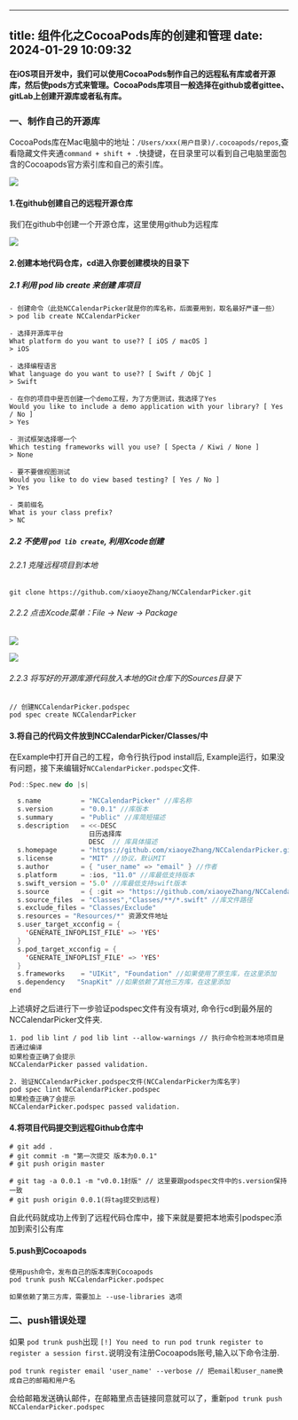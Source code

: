 -------------------------
title: 组件化之CocoaPods库的创建和管理
date: 2024-01-29 10:09:32
-------------------------

#### 在iOS项目开发中，我们可以使用CocoaPods制作自己的远程私有库或者开源库，然后使pods方式来管理。CocoaPods库项目一般选择在github或者gittee、gitLab上创建开源库或者私有库。

### 一、制作自己的开源库

CocoaPods库在Mac电脑中的地址：`/Users/xxx(用户目录)/.cocoapods/repos`,查看隐藏文件夹通`command + shift + .`快捷键，在目录里可以看到自己电脑里面包含的Cocoapods官方索引库和自己的索引库。

![](/images/CocoaPods/6dcf28c0-be53-11ee-b320-1374ce0190c8.jpeg)

#### 1.在github创建自己的远程开源仓库

我们在github中创建一个开源仓库，这里使用github为远程库

![](/images/CocoaPods/f789ff80-be63-11ee-b320-1374ce0190c8.jpeg)

#### 2.创建本地代码仓库，cd进入你要创建模块的目录下

##### 2.1 利用 pod lib create 来创建 库项目

```Shell
- 创建命令（此处NCCalendarPicker就是你的库名称，后面要用到，取名最好严谨一些）
> pod lib create NCCalendarPicker

- 选择开源库平台
What platform do you want to use?? [ iOS / macOS ]
> iOS

- 选择编程语言
What language do you want to use?? [ Swift / ObjC ]
> Swift

- 在你的项目中是否创建一个demo工程，为了方便测试，我选择了Yes
Would you like to include a demo application with your library? [ Yes / No ]
> Yes

- 测试框架选择哪一个
Which testing frameworks will you use? [ Specta / Kiwi / None ]
> None

- 要不要做视图测试
Would you like to do view based testing? [ Yes / No ]
> Yes

- 类前缀名
What is your class prefix?
> NC

```

##### 2.2 不使用 `pod lib create`, 利用Xcode创建

###### 2.2.1 克隆远程项目到本地

    git clone https://github.com/xiaoyeZhang/NCCalendarPicker.git

###### 2.2.2 点击Xcode菜单：File -> New -> Package

![](/images/CocoaPods/lC6Pbfle0nLuhLCp.png)

![](/images/CocoaPods/OziiKrMXxebbX4sr3On.png)

###### 2.2.3 将写好的开源库源代码放入本地的Git仓库下的Sources目录下

    // 创建NCCalendarPicker.podspec
    pod spec create NCCalendarPicker

#### 3.将自己的代码文件放到NCCalendarPicker/Classes/中

在Example中打开自己的工程，命令行执行pod install后, Example运行，如果没有问题，接下来编辑好`NCCalendarPicker.podspec`文件.

```Swift
Pod::Spec.new do |s|

  s.name          = "NCCalendarPicker" //库名称
  s.version       = "0.0.1" //库版本
  s.summary       = "Public" //库简短描述
  s.description   = <<-DESC
                    日历选择库
                    DESC  // 库具体描述
  s.homepage      = "https://github.com/xiaoyeZhang/NCCalendarPicker.git" //库首页地址
  s.license       = "MIT" //协议，默认MIT
  s.author        = { "user_name" => "email" } //作者
  s.platform      = :ios, "11.0" //库最低支持版本
  s.swift_version = '5.0' //库最低支持swift版本
  s.source        = { :git => "https://github.com/xiaoyeZhang/NCCalendarPicker.git", :tag => "#{s.version}" }
  s.source_files  = "Classes","Classes/**/*.swift" //库文件路径
  s.exclude_files = "Classes/Exclude"
  s.resources = "Resources/*" 资源文件地址
  s.user_target_xcconfig = {
    'GENERATE_INFOPLIST_FILE' => 'YES'
  }
  s.pod_target_xcconfig = {
    'GENERATE_INFOPLIST_FILE' => 'YES'
  }
  s.frameworks    = "UIKit", "Foundation" //如果使用了原生库，在这里添加
  s.dependency   "SnapKit" //如果依赖了其他三方库，在这里添加
end
```

上述填好之后进行下一步验证podspec文件有没有填对, 命令行cd到最外层的NCCalendarPicker文件夹.

    1. pod lib lint / pod lib lint --allow-warnings // 执行命令检测本地项目是否通过编译
    如果检查正确了会提示
    NCCalendarPicker passed validation.

    2. 验证NCCalendarPicker.podspec文件(NCCalendarPicker为库名字)
    pod spec lint NCCalendarPicker.podspec
    如果检查正确了会提示
    NCCalendarPicker.podspec passed validation.

#### 4.将项目代码提交到远程Github仓库中

```Shell
# git add .
# git commit -m "第一次提交 版本为0.0.1"
# git push origin master

# git tag -a 0.0.1 -m "v0.0.1封版" // 这里要跟podspec文件中的s.version保持一致
# git push origin 0.0.1(将tag提交到远程)

```

自此代码就成功上传到了远程代码仓库中，接下来就是要把本地索引podspec添加到索引公有库

#### 5.push到Cocoapods

```Shell
使用push命令，发布自己的版本库到Cocoapods
pod trunk push NCCalendarPicker.podspec

如果依赖了第三方库，需要加上 --use-libraries 选项

```

### 二、push错误处理

如果 `pod trunk push`出现 `[!] You need to run pod trunk register to register a session first.`说明没有注册Cocoapods账号,输入以下命令注册.

```Shell
pod trunk register email 'user_name' --verbose // 把email和user_name换成自己的邮箱和用户名
```

会给邮箱发送确认邮件，在邮箱里点击链接同意就可以了，重新`pod trunk push NCCalendarPicker.podspec`
